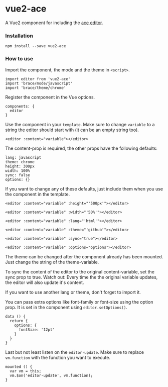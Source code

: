# vue2-ace

A Vue2 component for including the [ace editor](https://ace.c9.io/).

### Installation

```
npm install --save vue2-ace
```

### How to use

Import the component, the mode and the theme in `<script>`.

```
import editor from 'vue2-ace'
import 'brace/mode/javascript'
import 'brace/theme/chrome'
```

Register the component in the Vue options.

```
components: {
  editor
}
```

Use the component in your `template`. Make sure to change `variable` to a string
the editor should start with (it can be an empty string too).

```
<editor :content="variable"></editor>
```


The content-prop is required, the other props have the following defaults:

```
lang: javascript
theme: chrome
height: 300px
width: 100%
sync: false
options: {}
```

If you want to change any of these defaults, just include them when you use the
component in the template.

```
<editor :content="variable" :height="'500px'"></editor>

<editor :content="variable" :width="'50%'"></editor>

<editor :content="variable" :lang="'html'"></editor>

<editor :content="variable" :theme="'github'"></editor>

<editor :content="variable" :sync="true"></editor>

<editor :content="variable" :options="options"></editor>
```

The theme can be changed after the component already has been mounted. Just
change the string of the theme-variable.

To sync the content of the editor to the original content-variable, set the
sync prop to true. Watch out: Every time the the original variable updates, the
editor will also update it's content.

If you want to use another lang or theme, don't forget to import it.

You can pass extra options like font-family or font-size using the option prop.
It is set in the component using `editor.setOptions()`.

```
data () {
  return {
    options: {
      fontSize: '12pt'
    }
  }
}
```

Last but not least listen on the `editor-update`. Make sure to replace
`vm.function` with the function you want to execute.

```
mounted () {
  var vm = this;
  vm.$on('editor-update', vm.function);
}
```
